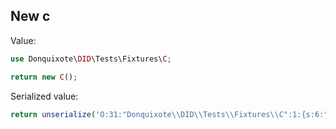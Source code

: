 ## New c

Value:

```php
use Donquixote\DID\Tests\Fixtures\C;

return new C();
```

Serialized value:

```php
return unserialize('O:31:"Donquixote\\DID\\Tests\\Fixtures\\C":1:{s:6:"values";a:0:{}}');
```
